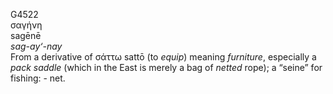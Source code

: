 G4522  
σαγήνη  
sagēnē  
*sag-ay‘-nay*  
From a derivative of σάττω sattō (to *equip*) meaning *furniture*,
especially a *pack* *saddle* (which in the East is merely a bag of
*netted* rope); a “seine” for fishing: - net.  
